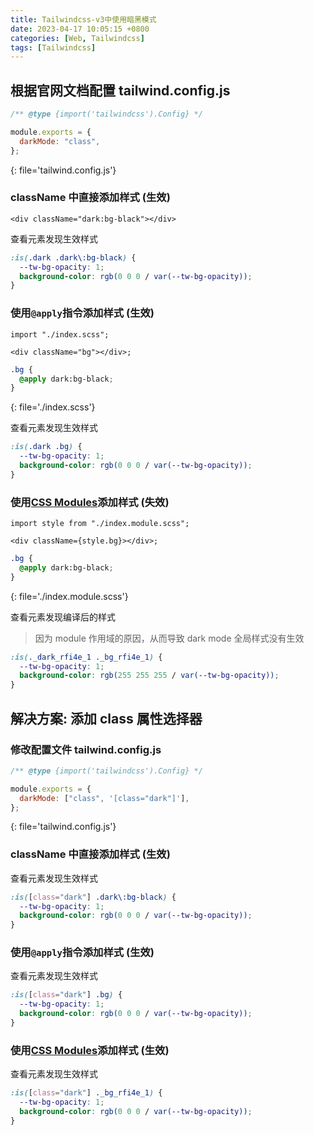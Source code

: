 ```yaml
---
title: Tailwindcss-v3中使用暗黑模式
date: 2023-04-17 10:05:15 +0800
categories: [Web, Tailwindcss]
tags: [Tailwindcss]
---
```


## 根据官网文档配置 tailwind.config.js

```js
/** @type {import('tailwindcss').Config} */

module.exports = {
  darkMode: "class",
};
```

{: file='tailwind.config.js'}

### className 中直接添加样式 (生效)

```tsx
<div className="dark:bg-black"></div>
```

查看元素发现生效样式

```css
:is(.dark .dark\:bg-black) {
  --tw-bg-opacity: 1;
  background-color: rgb(0 0 0 / var(--tw-bg-opacity));
}
```

### 使用`@apply`指令添加样式 (生效)

```tsx
import "./index.scss";

<div className="bg"></div>;
```

```scss
.bg {
  @apply dark:bg-black;
}
```

{: file='./index.scss'}

查看元素发现生效样式

```css
:is(.dark .bg) {
  --tw-bg-opacity: 1;
  background-color: rgb(0 0 0 / var(--tw-bg-opacity));
}
```

### 使用[CSS Modules](https://github.com/css-modules/css-modules)添加样式 (失效)

```tsx
import style from "./index.module.scss";

<div className={style.bg}></div>;
```

```scss
.bg {
  @apply dark:bg-black;
}
```

{: file='./index.module.scss'}

查看元素发现编译后的样式

> 因为 module 作用域的原因，从而导致 dark mode 全局样式没有生效

```css
:is(._dark_rfi4e_1 ._bg_rfi4e_1) {
  --tw-bg-opacity: 1;
  background-color: rgb(255 255 255 / var(--tw-bg-opacity));
}
```

## 解决方案: 添加 class 属性选择器

### 修改配置文件 tailwind.config.js

```js
/** @type {import('tailwindcss').Config} */

module.exports = {
  darkMode: ["class", '[class="dark"]'],
};
```

{: file='tailwind.config.js'}

### className 中直接添加样式 (生效)

查看元素发现生效样式

```css
:is([class="dark"] .dark\:bg-black) {
  --tw-bg-opacity: 1;
  background-color: rgb(0 0 0 / var(--tw-bg-opacity));
}
```

### 使用`@apply`指令添加样式 (生效)

查看元素发现生效样式

```css
:is([class="dark"] .bg) {
  --tw-bg-opacity: 1;
  background-color: rgb(0 0 0 / var(--tw-bg-opacity));
}
```

### 使用[CSS Modules](https://github.com/css-modules/css-modules)添加样式 (生效)

查看元素发现生效样式

```css
:is([class="dark"] ._bg_rfi4e_1) {
  --tw-bg-opacity: 1;
  background-color: rgb(0 0 0 / var(--tw-bg-opacity));
}
```
